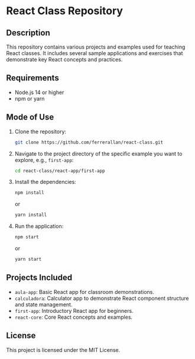 
# React Class Repository

## Description

This repository contains various projects and examples used for teaching React classes. It includes several sample applications and exercises that demonstrate key React concepts and practices.

## Requirements

- Node.js 14 or higher
- npm or yarn

## Mode of Use

1. Clone the repository:
   ```bash
   git clone https://github.com/ferrerallan/react-class.git
   ```
2. Navigate to the project directory of the specific example you want to explore, e.g., `first-app`:
   ```bash
   cd react-class/react-app/first-app
   ```
3. Install the dependencies:
   ```bash
   npm install
   ```
   or
   ```bash
   yarn install
   ```
4. Run the application:
   ```bash
   npm start
   ```
   or
   ```bash
   yarn start
   ```

## Projects Included

- `aula-app`: Basic React app for classroom demonstrations.
- `calculadora`: Calculator app to demonstrate React component structure and state management.
- `first-app`: Introductory React app for beginners.
- `react-core`: Core React concepts and examples.

## License

This project is licensed under the MIT License.
